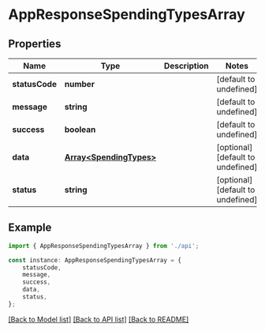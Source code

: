 # AppResponseSpendingTypesArray


## Properties

Name | Type | Description | Notes
------------ | ------------- | ------------- | -------------
**statusCode** | **number** |  | [default to undefined]
**message** | **string** |  | [default to undefined]
**success** | **boolean** |  | [default to undefined]
**data** | [**Array&lt;SpendingTypes&gt;**](SpendingTypes.md) |  | [optional] [default to undefined]
**status** | **string** |  | [optional] [default to undefined]

## Example

```typescript
import { AppResponseSpendingTypesArray } from './api';

const instance: AppResponseSpendingTypesArray = {
    statusCode,
    message,
    success,
    data,
    status,
};
```

[[Back to Model list]](../README.md#documentation-for-models) [[Back to API list]](../README.md#documentation-for-api-endpoints) [[Back to README]](../README.md)
